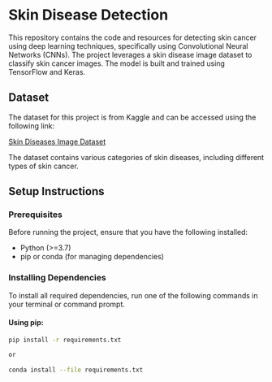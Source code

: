 # Skin Disease Detection

This repository contains the code and resources for detecting skin cancer using deep learning techniques, specifically using Convolutional Neural Networks (CNNs). The project leverages a skin disease image dataset to classify skin cancer images. The model is built and trained using TensorFlow and Keras.

## Dataset

The dataset for this project is from Kaggle and can be accessed using the following link:

[Skin Diseases Image Dataset](https://www.kaggle.com/datasets/ismailpromus/skin-diseases-image-dataset)

The dataset contains various categories of skin diseases, including different types of skin cancer.

## Setup Instructions

### Prerequisites

Before running the project, ensure that you have the following installed:

- Python (>=3.7)
- pip or conda (for managing dependencies)

### Installing Dependencies

To install all required dependencies, run one of the following commands in your terminal or command prompt.

#### Using pip:

```bash
pip install -r requirements.txt

or
 
conda install --file requirements.txt
